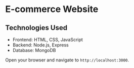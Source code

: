 # E-commerce Website

## Technologies Used
- Frontend: HTML, CSS, JavaScript
- Backend: Node.js, Express
- Database: MongoDB

Open your browser and navigate to `http://localhost:3000`.

